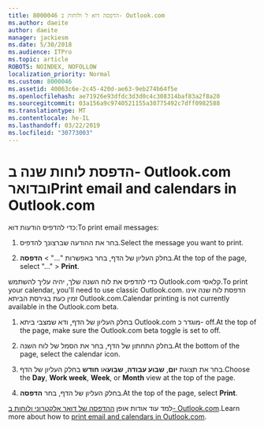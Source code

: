 ```yaml
---
title: 8000046 הדפסה דוא ל ולוחות ב- Outlook.com
ms.author: daeite
author: daeite
manager: jackiesm
ms.date: 5/30/2018
ms.audience: ITPro
ms.topic: article
ROBOTS: NOINDEX, NOFOLLOW
localization_priority: Normal
ms.custom: 8000046
ms.assetid: 40063c6e-2c45-420d-ae63-9eb274b64f5e
ms.openlocfilehash: ae71926e93dfdc3d3d0c4c308314baf83a2f8a20
ms.sourcegitcommit: 03a156a9c9740521155a30775492c7dff0982588
ms.translationtype: MT
ms.contentlocale: he-IL
ms.lasthandoff: 03/22/2019
ms.locfileid: "30773003"
---
```

# <a name="print-email-and-calendars-in-outlookcom"></a><span data-ttu-id="6711f-102">הדפסת לוחות שנה ב- Outlook.com ובדואר</span><span class="sxs-lookup"><span data-stu-id="6711f-102">Print email and calendars in Outlook.com</span></span>

<span data-ttu-id="6711f-103">כדי להדפיס הודעות דוא:</span><span class="sxs-lookup"><span data-stu-id="6711f-103">To print email messages:</span></span>
  
1. <span data-ttu-id="6711f-104">בחר את ההודעה שברצונך להדפיס.</span><span class="sxs-lookup"><span data-stu-id="6711f-104">Select the message you want to print.</span></span>
    
2. <span data-ttu-id="6711f-105">בחלק העליון של הדף, בחר באפשרות "..." \> **הדפסה**.</span><span class="sxs-lookup"><span data-stu-id="6711f-105">At the top of the page, select "..." \> **Print**.</span></span> 
    
<span data-ttu-id="6711f-106">כדי להדפיס את לוח השנה שלך, יהיה עליך להשתמש Outlook.com קלאסי.</span><span class="sxs-lookup"><span data-stu-id="6711f-106">To print your calendar, you'll need to use classic Outlook.com.</span></span> <span data-ttu-id="6711f-107">הדפסת לוח שנה אינו זמין כעת בגירסת הביתא Outlook.com.</span><span class="sxs-lookup"><span data-stu-id="6711f-107">Calendar printing is not currently available in the Outlook.com beta.</span></span>
  
1. <span data-ttu-id="6711f-108">בחלק העליון של הדף, ודא שמצבי ביתא Outlook.com מוגדר כ- off.</span><span class="sxs-lookup"><span data-stu-id="6711f-108">At the top of the page, make sure the Outlook.com beta toggle is set to off.</span></span>
    
2. <span data-ttu-id="6711f-109">בחלק התחתון של הדף, בחר את הסמל של לוח השנה.</span><span class="sxs-lookup"><span data-stu-id="6711f-109">At the bottom of the page, select the calendar icon.</span></span>
    
3. <span data-ttu-id="6711f-110">בחר את תצוגת **יום**, **שבוע עבודה**, **שבוע**או **חודש** בחלק העליון של הדף.</span><span class="sxs-lookup"><span data-stu-id="6711f-110">Choose the **Day**, **Work week**, **Week**, or **Month** view at the top of the page.</span></span> 
    
4. <span data-ttu-id="6711f-111">בחלק העליון של הדף, בחר **הדפסה**.</span><span class="sxs-lookup"><span data-stu-id="6711f-111">At the top of the page, select **Print**.</span></span> 
    
<span data-ttu-id="6711f-112">למד עוד אודות אופן [ההדפסה של דואר אלקטרוני ולוחות ב- Outlook.com](https://go.microsoft.com/fwlink/p/?linkid=2001208&amp;clcid=0x409).</span><span class="sxs-lookup"><span data-stu-id="6711f-112">Learn more about how to [print email and calendars in Outlook.com](https://go.microsoft.com/fwlink/p/?linkid=2001208&amp;clcid=0x409).</span></span>
  


